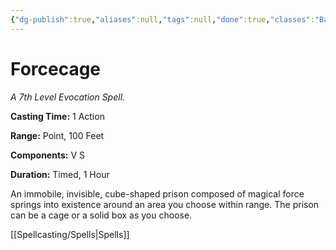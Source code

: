 ```yaml
---
{"dg-publish":true,"aliases":null,"tags":null,"done":true,"classes":"Bard, Warlock, Wizard,","spellLevel":7,"school":"Evocation","source":"PHB","permalink":"/spells/forcecage/","dgHomeLink":false,"dgPassFrontmatter":true}
---
```


# Forcecage
*A 7th Level Evocation Spell.*

**Casting Time:** 1 Action

**Range:** Point, 100 Feet

**Components:** V S 

**Duration:** Timed, 1 Hour

An immobile, invisible, cube-shaped prison composed of magical force springs into existence around an area you choose within range. The prison can be a cage or a solid box as you choose.

[[Spellcasting/Spells|Spells]]